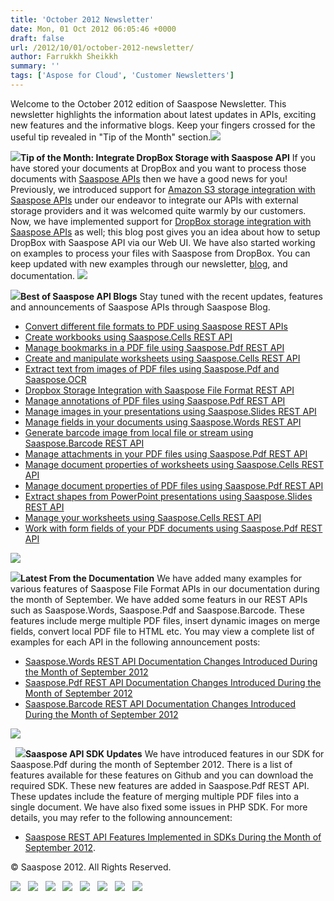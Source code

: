 ```yaml
---
title: 'October 2012 Newsletter'
date: Mon, 01 Oct 2012 06:05:46 +0000
draft: false
url: /2012/10/01/october-2012-newsletter/
author: Farrukkh Sheikkh
summary: ''
tags: ['Aspose for Cloud', 'Customer Newsletters']
---
```


Welcome to the October 2012 edition of Saaspose Newsletter. This newsletter highlights the information about latest updates in APIs, exciting new features and the informative blogs. Keep your fingers crossed for the useful tip revealed in "Tip of the Month" section.![](https://blog.aspose.com/)

![](https://blog.aspose.com/wp-content/uploads/sites/2/2012/06/tip.png)**Tip of the Month: Integrate DropBox Storage with Saaspose API** If you have stored your documents at DropBox and you want to process those documents with [Saaspose APIs][1] then we have a good news for you! Previously, we introduced support for [Amazon S3 storage integration with Saaspose APIs][2] under our endeavor to integrate our APIs with external storage providers and it was welcomed quite warmly by our customers. Now, we have implemented support for [DropBox storage integration with Saaspose APIs][3] as well; this blog post gives you an idea about how to setup DropBox with Saaspose API via our Web UI. We have also started working on examples to process your files with Saaspose from DropBox. You can keep updated with new examples through our newsletter, [blog][4], and documentation. ![](https://blog.aspose.com/)

**![](https://docs.aspose.com/)Best of Saaspose API Blogs** Stay tuned with the recent updates, features and announcements of Saaspose APIs through Saaspose Blog.

*   [Convert different file formats to PDF using Saaspose REST APIs][5]
*   [Create workbooks using Saaspose.Cells REST API][6]
*   [Manage bookmarks in a PDF file using Saaspose.Pdf REST API][7]
*   [Create and manipulate worksheets using Saaspose.Cells REST API][8]
*   [Extract text from images of PDF files using Saaspose.Pdf and Saaspose.OCR][9]
*   [Dropbox Storage Integration with Saaspose File Format REST API][10]
*   [Manage annotations of PDF files using Saaspose.Pdf REST API][11]
*   [Manage images in your presentations using Saaspose.Slides REST API][12]
*   [Manage fields in your documents using Saaspose.Words REST API][13]
*   [Generate barcode image from local file or stream using Saaspose.Barcode REST API][14]
*   [Manage attachments in your PDF files using Saaspose.Pdf REST API][15]
*   [Manage document properties of worksheets using Saaspose.Cells REST API][16]
*   [Manage document properties of PDF files using Saaspose.Pdf REST API][17]
*   [Extract shapes from PowerPoint presentations using Saaspose.Slides REST API][18]
*   [Manage your worksheets using Saaspose.Cells REST API][19]
*   [Work with form fields of your PDF documents using Saaspose.Pdf REST API][20]

![](https://blog.aspose.com/)

**![](https://docs.aspose.com/)Latest From the Documentation** We have added many examples for various features of Saaspose File Format APIs in our documentation during the month of September. We have added some featurs in our REST APIs such as Saaspose.Words, Saaspose.Pdf and Saaspose.Barcode. These features include merge multiple PDF files, insert dynamic images on merge fields, convert local PDF file to HTML etc. You may view a complete list of examples for each API in the following announcement posts:

*   [Saaspose.Words REST API Documentation Changes Introduced During the Month of September 2012][21]
*   [Saaspose.Pdf REST API Documentation Changes Introduced During the Month of September 2012][22]
*   [Saaspose.Barcode REST API Documentation Changes Introduced During the Month of September 2012][23]

![](https://blog.aspose.com/)

  **![](https://docs.aspose.com/)Saaspose API SDK Updates** We have introduced features in our SDK for Saaspose.Pdf during the month of September 2012. There is a list of features available for these features on Github and you can download the required SDK. These new features are added in Saaspose.Pdf REST API. These updates include the feature of merging multiple PDF files into a single document. We have also fixed some issues in PHP SDK. For more details, you may refer to the following announcement:

*   [Saaspose REST API Features Implemented in SDKs During the Month of September 2012][24].

© Saaspose 2012. All Rights Reserved.

[![][25]](http://www.facebook.com/saaspose)   [![][26]](https://blog.aspose.com/)   ![](https://blog.aspose.com/wp-content/uploads/sites/2/2012/06/linked.png)   [![][27]](http://www.youtube.com/user/SaasposeVideo)   [![][28]](https://blog.aspose.com/)   [![][29]](http://saaspose.com/support/contact-us)   [![][30]](https://apps.saaspose.com/feedback)   [![][31]](http://saaspose.com/support/contact-us)




[1]: http://saaspose.com/api/
[2]: http://saaspose.com/blog/announcements/archive/2012/07/26/amazon-s3-storage-integration-with-saaspose-file-format-rest-api.html
[3]: http://saaspose.com/blog/announcements/archive/2012/09/20/dropbox-storage-integration-with-saaspose-file-format-rest-api.html
[4]: http://saaspose.com/blog/
[5]: http://saaspose.com/blog/saaspose-cells/archive/2012/09/25/convert-different-file-formats-to-pdf-using-saaspose-rest-apis.html
[6]: http://saaspose.com/blog/saaspose-cells/archive/2012/09/24/create-workbooks-using-saaspose-cells-rest-api.html
[7]: http://saaspose.com/blog/saaspose-pdf/archive/2012/09/24/manage-bookmarks-in-a-pdf-file-using-saaspose-pdf-rest-api.html
[8]: http://saaspose.com/blog/saaspose-cells/archive/2012/09/21/create-and-manipulate-worksheets-using-saaspose-cells-rest-api.html
[9]: http://saaspose.com/blog/saaspose-pdf/archive/2012/09/21/extract-text-from-image-of-pdf-files-using-saaspose-pdf-and-saaspose-ocr.html
[10]: http://saaspose.com/blog/announcements/archive/2012/09/20/dropbox-storage-integration-with-saaspose-file-format-rest-api.html
[11]: http://saaspose.com/blog/saaspose-pdf/archive/2012/09/19/manage-annotations-of-pdf-files-using-saaspose-pdf-rest-api.html
[12]: http://saaspose.com/blog/saaspose-slides/archive/2012/09/17/manage-images-in-your-presentation-using-saaspose-slides-rest-api.html
[13]: http://saaspose.com/blog/saaspose-words/archive/2012/09/17/manage-fields-in-your-documents-using-saaspose-words-rest-api.html
[14]: http://saaspose.com/blog/saaspose-barcode/archive/2012/09/17/generate-barcode-image-from-local-file-or-stream-using-saaspose-barcode-rest-api.html
[15]: http://saaspose.com/blog/saaspose-pdf/archive/2012/09/12/manage-attachments-in-your-pdf-files-using-saaspose-pdf-rest-api.html
[16]: http://saaspose.com/blog/saaspose-cells/archive/2012/09/11/manage-document-properties-of-worksheets-using-saaspose-cells-rest-api.html
[17]: http://saaspose.com/blog/saaspose-pdf/archive/2012/09/06/manage-document-properties-of-pdf-files-using-saaspose-pdf-rest-api.html
[18]: http://saaspose.com/blog/saaspose-slides/archive/2012/09/05/extract-shapes-from-powerpoint-presentations-using-saaspose-slides-rest-api.html
[19]: http://saaspose.com/blog/saaspose-cells/archive/2012/09/03/manage-your-worksheets-using-saaspose-cells-rest-api.html
[20]: http://saaspose.com/blog/saaspose-pdf/archive/2012/08/30/work-with-form-fields-of-your-pdf-documents-using-saaspose-pdf-rest-api.html
[21]: http://saaspose.com/blog/announcements/archive/2012/09/27/saaspose-words-rest-api-documentation-changes-introduced-during-the-month-of-september-2012.html
[22]: http://saaspose.com/blog/announcements/archive/2012/09/26/saaspose-pdf-rest-api-documentation-changes-introduced-during-the-month-of-september-2012.html
[23]: http://saaspose.com/blog/announcements/archive/2012/09/27/saaspose-barcode-rest-api-documentation-changes-introduced-during-the-month-of-september-2012.html
[24]: http://saaspose.com/blog/announcements/archive/2012/09/25/saaspose-rest-api-features-implemented-in-sdks-during-the-month-of-september-2012.html
[25]: https://blog.aspose.com/wp-content/uploads/sites/2/2012/06/fb.png
[26]: https://blog.aspose.com/wp-content/uploads/sites/2/2012/06/twitter.png
[27]: https://blog.aspose.com/wp-content/uploads/sites/2/2012/06/you_tube.png
[28]: https://blog.aspose.com/wp-content/uploads/sites/2/2012/06/blog.1.png
[29]: https://blog.aspose.com/wp-content/uploads/sites/2/2012/06/mail.png
[30]: https://blog.aspose.com/wp-content/uploads/sites/2/2012/06/feedback.png
[31]: https://blog.aspose.com/wp-content/uploads/sites/2/2012/06/ico_contact.png



